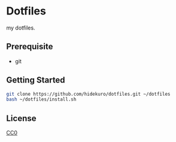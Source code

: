 # Dotfiles

my dotfiles.

## Prerequisite

- git

## Getting Started

```bash
git clone https://github.com/hidekuro/dotfiles.git ~/dotfiles
bash ~/dotfiles/install.sh
```

## License

[CC0](https://creativecommons.org/publicdomain/zero/1.0/)
